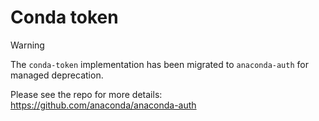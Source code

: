 # Conda token

> [!WARNING]
> The `conda-token` implementation has been migrated to `anaconda-auth` for managed
> deprecation.
>
> Please see the repo for more details: https://github.com/anaconda/anaconda-auth

